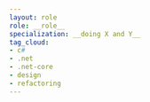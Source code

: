 ```yaml
---
layout: role
role: __role__
specialization: __doing X and Y__
tag_cloud:
- c#
- .net
- .net-core
- design
- refactoring
---
```


<!-- this text will go above the role heading -->